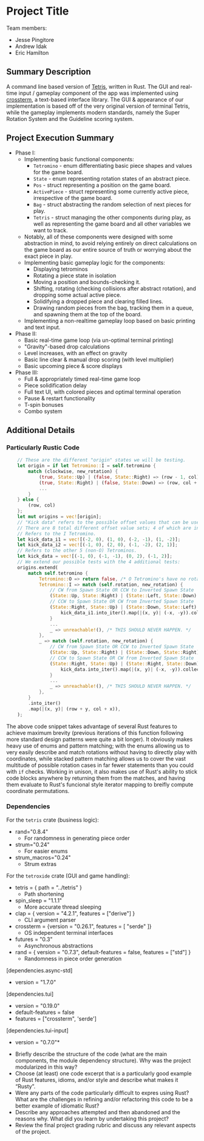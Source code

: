 # Project Title

Team members:

- Jesse Pingitore
- Andrew Idak
- Eric Hamilton

## Summary Description

A command line based version of [Tetris](https://en.wikipedia.org/wiki/Tetris?oldformat=true), written in Rust. The GUI and real-time input / gameplay component
of the app was implemented using [crossterm](https://github.com/crossterm-rs/crossterm), a text-based interface library. The GUI & appearance of our implementation is based off of the very original version of terminal Tetris, while the gameplay implements modern standards, namely the Super Rotation System and the Guideline scoring system.

## Project Execution Summary

* Phase I:
  * Implementing basic functional components:
    * `Tetromino` - enum differentiating basic piece shapes and values for the game board.
    * `State` - enum representing rotation states of an abstract piece.
    * `Pos` - struct representing a position on the game board.
    * `ActivePiece` - struct representing some currently active piece, irrespective of the game board.
    * `Bag` - struct abstracting the random selection of next pieces for play.
    * `Tetris` - struct managing the other components during play, as well as representing the game board and all other variables we want to track.
  * Notably, all of these components were designed with some abstraction in mind, to avoid relying entirely on direct calculations on the game board as our entire source of truth or worrying about the exact piece in play.
  * Implementing basic gameplay logic for the components:
    * Displaying tetrominos
    * Rotating a piece state in isolation
    * Moving a position and bounds-checking it.
    * Shifting, rotating (checking collisions after abstract rotation), and dropping some actual active piece.
    * Solidifying a dropped piece and clearing filled lines.
    * Drawing random pieces from the bag, tracking them in a queue, and spawning them at the top of the board.
  * Implementing a non-realtime gameplay loop based on basic printing and text input.
* Phase II:
  * Basic real-time game loop (via un-optimal terminal printing)
  * "Gravity"-based drop calculations
  * Level increases, with an effect on gravity
  * Basic line clear & manual drop scoring (with level multiplier)
  * Basic upcoming piece & score displays
* Phase III:
  * Full & appropriately timed real-time game loop
  * Piece solidification delay
  * Full text UI, with colored pieces and optimal terminal operation
  * Pause & restart functionality
  * T-spin bonuses
  * Combo system

## Additional Details

### Particularly Rustic Code

```rust
    // These are the different "origin" states we will be testing.
    let origin = if let Tetromino::I = self.tetromino {
        match (clockwise, new_rotation) {
            (true, State::Up) | (false, State::Right) => (row - 1, col),
            (true, State::Right) | (false, State::Down) => (row, col + 1),
            ...
        }
    } else {
        (row, col)
    };
    let mut origins = vec![origin];
    // "Kick data" refers to the possible offset values that can be used for the 4 kick states.
    // There are 8 total different offset value sets; 4 of which are inverted from the other 4.
    // Refers to the I Tetromino.
    let kick_data_i1 = vec![(-2, 0), (1, 0), (-2, -1), (1, -2)];
    let kick_data_i2 = vec![(-1, 0), (2, 0), (-1, -2), (2, 1)];
    // Refers to the other 5 (non-O) Tetrominos.
    let kick_data = vec![(-1, 0), (-1, -1), (0, 2), (-1, 2)];
    // We extend our possible tests with the 4 additional tests:
    origins.extend(
        match self.tetromino {
            Tetromino::O => return false, /* O Tetromino's have no rotational logic. */
            Tetromino::I => match (self.rotation, new_rotation) {
                // CW from Spawn State OR CCW to Inverted Spawn State
                (State::Up, State::Right) | (State::Left, State::Down) => kick_data_i1,
                // CCW to Spawn State OR CW from Inverted Spawn State
                (State::Right, State::Up) | (State::Down, State::Left) => {
                    kick_data_i1.into_iter().map(|(x, y)| (-x, -y)).collect()
                }
                ...
                _ => unreachable!(), /* THIS SHOULD NEVER HAPPEN. */
            },
            _ => match (self.rotation, new_rotation) {
                // CW from Spawn State OR CCW to Inverted Spawn State
                (State::Up, State::Right) | (State::Down, State::Right) => kick_data,
                // CCW to Spawn State OR CW from Inverted Spawn State
                (State::Right, State::Up) | (State::Right, State::Down) => {
                    kick_data.into_iter().map(|(x, y)| (-x, -y)).collect()
                }
                ...
                _ => unreachable!(), /* THIS SHOULD NEVER HAPPEN. */
            },
        }
        .into_iter()
        .map(|(x, y)| (row + y, col + x)),
    );
```

The above code snippet takes advantage of several Rust features to achieve maximum brevity (previous iterations of this function following more standard design patterns were quite a bit longer). It obviously makes heavy use of enums and pattern matching; with the enums allowing us to very easily describe and match rotations without having to directly play with coordinates, while stacked pattern matching allows us to cover the vast multitude of possible rotation cases in far fewer statements than you could with `if` checks. Working in unison, it also makes use of Rust's ability to stick code blocks anywhere by returning them from the matches, and having them evaluate to Rust's funcional style iterator mapping to breifly compute coordinate permutations. 

### Dependencies

For the `tetris` crate (business logic):
* rand="0.8.4" 
  * For randomness in generating piece order
* strum="0.24"
  - For easier enums
* strum_macros="0.24"
  - Strum extras

For the `tetroxide` crate (GUI and game handling):

* tetris = { path = "../tetris" } 
  * Path shortening
* spin_sleep = "1.1.1" 
  * More accurate thread sleeping
* clap = { version = "4.2.1", features = ["derive"] }
  - CLI argument parser
* crossterm = {version = "0.26.1", features = [ "serde" ]}
  - OS independent terminal interfaces
* futures = "0.3"
  - Asynchronous abstractions
* rand = { version = "0.7.3", default-features = false, features = ["std"] }
  - Randomness in piece order generation

[dependencies.async-std]
* version = "1.7.0"

[dependencies.tui]
* version = "0.19.0"
* default-features = false
* features = ["crossterm", 'serde']

[dependencies.tui-input]
* version = "0.7.0"*


- Briefly describe the structure of the code (what are the main components, the
  module dependency structure). Why was the project modularized in this way?
- Choose (at least) one code excerpt that is a particularly good example of Rust
  features, idioms, and/or style and describe what makes it “Rusty”.
- Were any parts of the code particularly difficult to expres using Rust? What
  are the challenges in refining and/or refactoring this code to be a better
  example of idiomatic Rust?
- Describe any approaches attempted and then abandoned and the reasons why. What
  did you learn by undertaking this project?
- Review the final project grading rubric and discuss any relevant aspects of
  the project.
